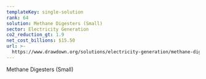 ```yaml
---
templateKey: single-solution
rank: 64
solution: Methane Digesters (Small)
sector: Electricity Generation
co2_reduction_gt: 1.9
net_cost_billions: $15.50
url: >-
  https://www.drawdown.org/solutions/electricity-generation/methane-digesters-small
---
```


Methane Digesters (Small)